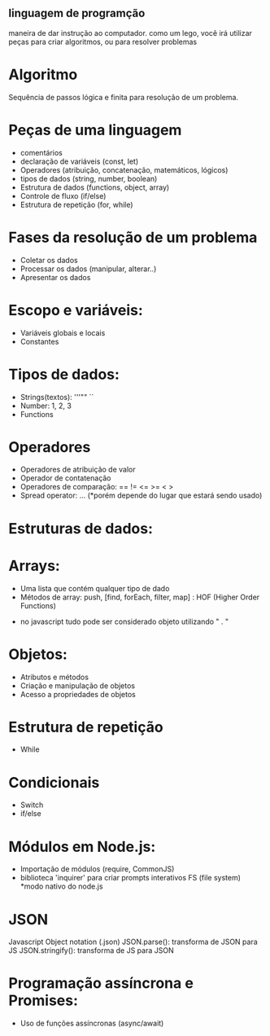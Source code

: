 ## linguagem de programção
maneira de dar instrução ao computador.
como um lego, você irá utilizar peças para criar algoritmos, ou para resolver problemas

# Algoritmo
Sequência de passos lógica e finita para resolução de um problema.
# Peças de uma linguagem 
- comentários 
- declaração de variáveis (const, let)
- Operadores (atribuição, concatenação, matemáticos, lógicos)
- tipos de dados (string, number, boolean)
- Estrutura de dados (functions, object, array)
- Controle de fluxo (if/else)
- Estrutura de repetição (for, while)

# Fases da resolução de um problema 
- Coletar os dados
- Processar os dados (manipular, alterar..)
- Apresentar os dados

# Escopo e variáveis:
- Variáveis globais e locais
- Constantes

# Tipos de dados:
- Strings(textos): '''"" ``
- Number: 1, 2, 3
- Functions

# Operadores
- Operadores de atribuição de valor
- Operador de contatenação
- Operadores de comparação: == != <= >= < >
- Spread operator: ... (*porém depende do lugar que estará sendo usado)

# Estruturas de dados:

# Arrays:
- Uma lista que contém qualquer tipo de dado
- Métodos de array: push, [find, forEach, filter, map] : HOF (Higher Order Functions)
* no javascript tudo pode ser considerado objeto utilizando " . "

# Objetos:
- Atributos e métodos
- Criação e manipulação de objetos
- Acesso a propriedades de objetos
# Estrutura de repetição
- While
# Condicionais
- Switch
- if/else
# Módulos em Node.js:
- Importação de módulos (require, CommonJS)
- biblioteca 'inquirer' para criar prompts interativos
FS (file system) *modo nativo do node.js
# JSON
Javascript Object notation (.json)
JSON.parse(): transforma de JSON para JS
JSON.stringify(): transforma de JS para JSON
# Programação assíncrona e Promises:
- Uso de funções assíncronas (async/await)